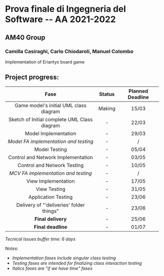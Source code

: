 # Prova finale di Ingegneria del Software -- AA 2021-2022

## AM40 Group
### Camilla Casiraghi, Carlo Chiodaroli, Manuel Colombo

Implementation of Eriantys board game

## Project progress:

| __Fase__ | __Status__ | __Planned Deadline__ |
| :---:    | :---:      | :---: |
| Game model's initial UML class diagram | Making | 15/03 |
| Sketch of Initial complete UML Class diagram | - | 22/03 |
| Model Implementation | - | 29/03 |
| *Model FA implementation and testing* | - | / |
| Model Testing | - | 05/04 |
| Control and Network Implementation | - | 03/05 |
| Control and Network Testing | - | 10/05 |
| *MCV FA implementation and testing* | - | / |
| View Implementation | - | 17/05 |
| View Testing | - | 31/05 |
| Application Testing | - | 23/06 |
| Delivery of "'deliveries' folder things" | - | 23/06 |
| __Final delivery__ | - | 25/06 |
| __Final deadline__ | - | 01/07 |

*Tecnical Issues buffer time: 6 days*

*Notes:*
* *Implementation fases include singular class testing*
* *Testing fases are intended for finalizing class interaction testing*
* *Italics fases are "if we have time" fases*

